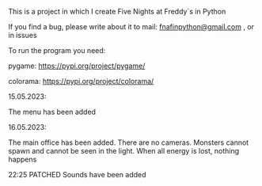 This is a project in which I create Five Nights at Freddy`s in Python

If you find a bug, please write about it to mail:
fnafinpython@gmail.com
, or in issues

To run the program you need:

pygame: https://pypi.org/project/pygame/

colorama: https://pypi.org/project/colorama/




15.05.2023:

The menu has been added

16.05.2023:

The main office has been added. There are no cameras. Monsters cannot spawn and cannot be seen in the light. When all energy is lost, nothing happens

22:25
PATCHED
Sounds have been added
